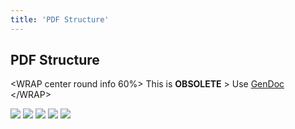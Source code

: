 ```yaml
---
title: 'PDF Structure'
---
```


PDF Structure
-------------

&lt;WRAP center round info 60%&gt; This is **OBSOLETE** &gt; Use
[GenDoc](/[[en/extensions/extensions/gendoc) &lt;/WRAP&gt;

<img src="/en/devel/pdfstructure/pdf-breakdown.png" class="align-center" />

<img src="/en/devel/pdfstructure/pdf-header.png" class="align-center" />

<img src="/en/devel/pdfstructure/pdf-body.png" class="align-center" />

<img src="/en/devel/pdfstructure/pdf-footer.png" class="align-center" />

<img src="/en/devel/pdfstructure/pdf-filestructure.png" class="align-center" />
